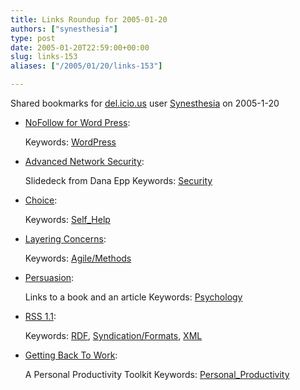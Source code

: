 ```yaml
---
title: Links Roundup for 2005-01-20
authors: ["synesthesia"]
type: post
date: 2005-01-20T22:59:00+00:00
slug: links-153 
aliases: ["/2005/01/20/links-153"]

---
```

Shared bookmarks for [del.icio.us][1] user  [Synesthesia][2] on 2005-1-20

  * [NoFollow for Word Press][3]:
   
    Keywords: [WordPress][4]
  * [Advanced Network Security][5]:
  
    Slidedeck from Dana Epp Keywords: [Security][6]
  * [Choice][7]:
   
    Keywords: [Self_Help][8]
  * [Layering Concerns][9]:
   
    Keywords: [Agile/Methods][10]
  * [Persuasion][11]:
  
    Links to a book and an article Keywords: [Psychology][12]
  * [RSS 1.1][13]:
   
    Keywords: [RDF][14], [Syndication/Formats][15], [XML][16]
  * [Getting Back To Work][17]:
  
    A Personal Productivity Toolkit Keywords: [Personal_Productivity][18]

 [1]: https://del.icio.us/
 [2]: https://del.icio.us/synesthesia
 [3]: https://alex.halavais.net/news/index.php?p=1021 "https://alex.halavais.net/news/index.php?p=1021"
 [4]: https://del.icio.us/synesthesia/WordPress
 [5]: https://silverstr.ufies.org/blog/archives/000776.html "https://silverstr.ufies.org/blog/archives/000776.html"
 [6]: https://del.icio.us/synesthesia/Security
 [7]: https://thinkblade.typepad.com/upgradeyourmind/2005/01/the_choice_is_y.html "https://thinkblade.typepad.com/upgradeyourmind/2005/01/the_choice_is_y.html"
 [8]: https://del.icio.us/synesthesia/Self_Help
 [9]: https://www.agilemanagement.net/Articles/Weblog/LayeringConcerns.html "https://www.agilemanagement.net/Articles/Weblog/LayeringConcerns.html"
 [10]: https://del.icio.us/synesthesia/Agile/Methods
 [11]: https://www.clarkeching.com/2005/01/persuasion.html "https://www.clarkeching.com/2005/01/persuasion.html"
 [12]: https://del.icio.us/synesthesia/Psychology
 [13]: https://www.inamidst.com/rss1.1/ "https://www.inamidst.com/rss1.1/"
 [14]: https://del.icio.us/synesthesia/RDF
 [15]: https://del.icio.us/synesthesia/Syndication/Formats
 [16]: https://del.icio.us/synesthesia/XML
 [17]: https://www.kuro5hin.org/story/2005/1/18/153331/505 "https://www.kuro5hin.org/story/2005/1/18/153331/505"
 [18]: https://del.icio.us/synesthesia/Personal_Productivity